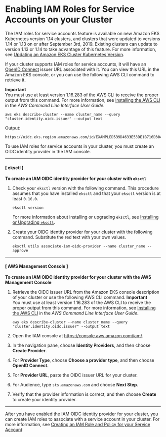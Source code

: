 # Enabling IAM Roles for Service Accounts on your Cluster<a name="enable-iam-roles-for-service-accounts"></a>

The IAM roles for service accounts feature is available on new Amazon EKS Kubernetes version 1\.14 clusters, and clusters that were updated to versions 1\.14 or 1\.13 on or after September 3rd, 2019\. Existing clusters can update to version 1\.13 or 1\.14 to take advantage of this feature\. For more information, see [Updating an Amazon EKS Cluster Kubernetes Version](update-cluster.md)\.

If your cluster supports IAM roles for service accounts, it will have an [OpenID Connect](https://openid.net/connect/) issuer URL associated with it\. You can view this URL in the Amazon EKS console, or you can use the following AWS CLI command to retrieve it\.

**Important**  
You must use at least version 1\.16\.283 of the AWS CLI to receive the proper output from this command\. For more information, see [Installing the AWS CLI](https://docs.aws.amazon.com/cli/latest/userguide/cli-chap-install.html) in the *AWS Command Line Interface User Guide*\.

```
aws eks describe-cluster --name cluster_name --query "cluster.identity.oidc.issuer" --output text
```

Output:

```
https://oidc.eks.region.amazonaws.com/id/EXAMPLED539D4633E53DE1B716D3041E
```

To use IAM roles for service accounts in your cluster, you must create an OIDC identity provider in the IAM console\.

------
#### [ eksctl ]

**To create an IAM OIDC identity provider for your cluster with `eksctl`**

1. Check your `eksctl` version with the following command\. This procedure assumes that you have installed `eksctl` and that your `eksctl` version is at least `0.10.0`\. 

   ```
   eksctl version
   ```

    For more information about installing or upgrading `eksctl`, see [Installing or Upgrading `eksctl`](eksctl.md#installing-eksctl)\.

1. Create your OIDC identity provider for your cluster with the following command\. Substitute the red text with your own values\.

   ```
   eksctl utils associate-iam-oidc-provider --name cluster_name --approve
   ```

------
#### [ AWS Management Console ]

**To create an IAM OIDC identity provider for your cluster with the AWS Management Console**

1. Retrieve the OIDC issuer URL from the Amazon EKS console description of your cluster or use the following AWS CLI command\.
**Important**  
You must use at least version 1\.16\.283 of the AWS CLI to receive the proper output from this command\. For more information, see [Installing the AWS CLI](https://docs.aws.amazon.com/cli/latest/userguide/cli-chap-install.html) in the *AWS Command Line Interface User Guide*\.

   ```
   aws eks describe-cluster --name cluster_name --query "cluster.identity.oidc.issuer" --output text
   ```

1. Open the IAM console at [https://console\.aws\.amazon\.com/iam/](https://console.aws.amazon.com/iam/)\.

1. In the navigation pane, choose **Identity Providers**, and then choose **Create Provider**\.

1. For **Provider Type**, choose **Choose a provider type**, and then choose **OpenID Connect**\.

1. For **Provider URL**, paste the OIDC issuer URL for your cluster\.

1. For Audience, type `sts.amazonaws.com` and choose **Next Step**\.

1. Verify that the provider information is correct, and then choose **Create** to create your identity provider\.

------

After you have enabled the IAM OIDC identity provider for your cluster, you can create IAM roles to associate with a service account in your cluster\. For more information, see [Creating an IAM Role and Policy for your Service Account](create-service-account-iam-policy-and-role.md)